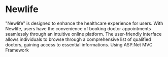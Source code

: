 # Newlife
"Newlife" is designed to enhance the healthcare experience for users. With Newlife, users have the convenience of booking doctor appointments seamlessly through an intuitive online platform. The user-friendly interface allows individuals to browse through a comprehensive list of qualified doctors, gaining access to essential informations.
Using ASP.Net MVC Framework
